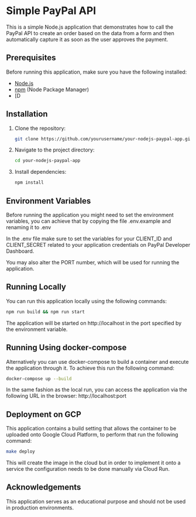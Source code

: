 # Simple PayPal API

This is a simple Node.js application that demonstrates how to call the PayPal API to create an order based on the data from a form and then automatically capture it as soon as the user approves the payment.

## Prerequisites

Before running this application, make sure you have the following installed:

- [Node.js](https://nodejs.org/)
- [npm](https://www.npmjs.com/) (Node Package Manager)
- [D

## Installation

1. Clone the repository:

    ```bash
    git clone https://github.com/yourusername/your-nodejs-paypal-app.git
    ```

2. Navigate to the project directory:

    ```bash
    cd your-nodejs-paypal-app
    ```

3. Install dependencies:

    ```bash
    npm install
    ```

## Environment Variables

Before running the application you might need to set the environment variables, you can achieve that by copying the file .env.example and renaming it to .env

In the .env file make sure to set the variables for your CLIENT_ID and CLIENT_SECRET related to your application credentials on PayPal Developer Dashboard.

You may also alter the PORT number, which will be used for running the application.

## Running Locally

You can run this application locally using the following commands:

  ```bash
  npm run build && npm run start
  ```
The application will be started on http://localhost in the port specified by the environment variable.

## Running Using docker-compose

Alternatively you can use docker-compose to build a container and execute the application through it. To achieve this run the following command:

```bash
docker-compose up --build
```

In the same fashion as the local run, you can access the application via the following URL in the browser: http://localhost:port

## Deployment on GCP

This application contains a build setting that allows the container to be uploaded onto Google Cloud Platform, to perform that run the following command:
  
  ```bash
  make deploy
  ```
This will create the image in the cloud but in order to implement it onto a service the configuration needs to be done manually via Cloud Run.

## Acknowledgements

This application serves as an educational purpose and should not be used in production environments.
